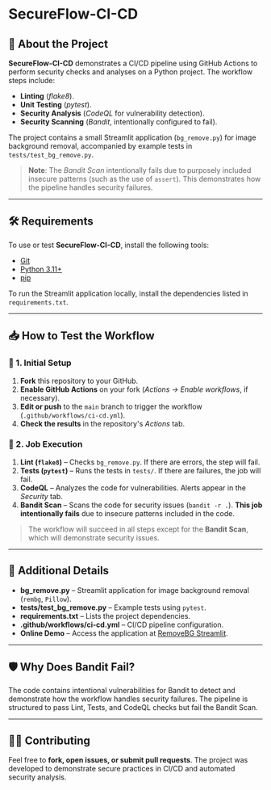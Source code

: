 # SecureFlow-CI-CD

## 📌 About the Project

**SecureFlow-CI-CD** demonstrates a CI/CD pipeline using GitHub Actions to perform security checks and analyses on a Python project. The workflow steps include:

- **Linting** (_flake8_).
- **Unit Testing** (_pytest_).
- **Security Analysis** (_CodeQL_ for vulnerability detection).
- **Security Scanning** (_Bandit_, intentionally configured to fail).

The project contains a small Streamlit application (`bg_remove.py`) for image background removal, accompanied by example tests in `tests/test_bg_remove.py`.

> **Note**: The _Bandit Scan_ intentionally fails due to purposely included insecure patterns (such as the use of `assert`). This demonstrates how the pipeline handles security failures.

---

## 🛠️ Requirements

To use or test **SecureFlow-CI-CD**, install the following tools:

- [Git](https://git-scm.com/)  
- [Python 3.11+](https://www.python.org/downloads/)  
- [pip](https://pip.pypa.io/en/stable/)  

To run the Streamlit application locally, install the dependencies listed in `requirements.txt`.

---

## 📥 How to Test the Workflow

### 🔹 1. Initial Setup

1. **Fork** this repository to your GitHub.
2. **Enable GitHub Actions** on your fork (_Actions → Enable workflows_, if necessary).
3. **Edit or push** to the `main` branch to trigger the workflow (`.github/workflows/ci-cd.yml`).
4. **Check the results** in the repository's _Actions_ tab.

### 🔹 2. Job Execution

1. **Lint (`flake8`)** – Checks `bg_remove.py`. If there are errors, the step will fail.  
2. **Tests (`pytest`)** – Runs the tests in `tests/`. If there are failures, the job will fail.  
3. **CodeQL** – Analyzes the code for vulnerabilities. Alerts appear in the _Security_ tab.  
4. **Bandit Scan** – Scans the code for security issues (`bandit -r .`). **This job intentionally fails** due to insecure patterns included in the code.  

> The workflow will succeed in all steps except for the **Bandit Scan**, which will demonstrate security issues.

---

## 📝 Additional Details

- **bg_remove.py** – Streamlit application for image background removal (`rembg`, `Pillow`).
- **tests/test_bg_remove.py** – Example tests using `pytest`.
- **requirements.txt** – Lists the project dependencies.
- **.github/workflows/ci-cd.yml** – CI/CD pipeline configuration.
- **Online Demo** – Access the application at [RemoveBG Streamlit](https://removebg-gabriel-lopes.streamlit.app/).

---

## 🛡️ Why Does Bandit Fail?

The code contains intentional vulnerabilities for Bandit to detect and demonstrate how the workflow handles security failures. The pipeline is structured to pass Lint, Tests, and CodeQL checks but fail the Bandit Scan.

---

## 👨‍💻 Contributing

Feel free to **fork, open issues, or submit pull requests**. The project was developed to demonstrate secure practices in CI/CD and automated security analysis.
